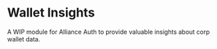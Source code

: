 # Wallet Insights
A WIP module for Alliance Auth to provide valuable insights about corp wallet data.